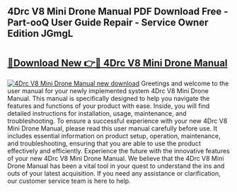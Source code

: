 ## 4Drc V8 Mini Drone Manual PDF Download Free - Part-ooQ User Guide Repair - Service Owner Edition JGmgL

# <h2><a href="http://cf25463.oget.top/?id=4Drc+V8+Mini+Drone+Manual">🔗Download New 👉🔴 4Drc V8 Mini Drone Manual</a></h2>

[![4Drc V8 Mini Drone Manual new download](https://i.imgur.com/5g1atiW.png)](http://cf25463.oget.top/?id=4Drc+V8+Mini+Drone+Manual)
Greetings and welcome to the user manual for your newly implemented system 4Drc V8 Mini Drone Manual. This manual is specifically designed to help you navigate the features and functions of your product with ease. Inside, you will find detailed instructions for installation, usage, maintenance, and troubleshooting. To ensure a successful experience with your new 4Drc V8 Mini Drone Manual, please read this user manual carefully before use. It includes essential information on product setup, operation, maintenance, and troubleshooting, ensuring that you are able to use the product effectively and efficiently. Experience the future with the innovative features of your new 4Drc V8 Mini Drone Manual. We believe that the 4Drc V8 Mini Drone Manual has been a vital tool in your quest to understand the ins and outs of your latest acquisition. If you need any assistance or clarification, our customer service team is here to help.
